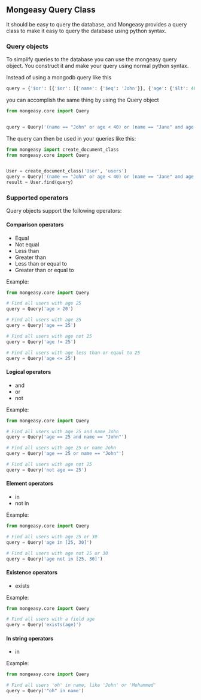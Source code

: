 ## Mongeasy Query Class
It should be easy to query the database, and Mongeasy provides a query class to make it easy to query the database using python syntax.

### Query objects
To simplify queries to the database you can use the mongeasy query object. You construct it and make your query using normal python syntax.

Instead of using a mongodb query like this
```python
query = {'$or': [{'$or': [{'name': {'$eq': 'John'}}, {'age': {'$lt': 40}}]}, {'$and': [{'name': {'$eq': 'Jane'}}, {'age': {'$gt': 20}}]}]}
```

you can accomplish the same thing by using the Query object

```python
from mongeasy.core import Query


query = Query('(name == "John" or age < 40) or (name == "Jane" and age > 20)')
```

The query can then be used in your queries like this:

```python
from mongeasy import create_document_class
from mongeasy.core import Query


User = create_document_class('User', 'users')
query = Query('(name == "John" or age < 40) or (name == "Jane" and age > 20)')
result = User.find(query)
```

### Supported operators
Query objects support the following operators:

#### Comparison operators
* Equal
* Not equal
* Less than
* Greater than
* Less than or equal to
* Greater than or equal to

Example:
```python
from mongeasy.core import Query

# Find all users with age 25
query = Query('age > 20')

# Find all users with age 25
query = Query('age == 25')

# Find all users with age not 25
query = Query('age != 25')

# Find all users with age less than or eqaul to 25
query = Query('age <= 25')
```

#### Logical operators
* and
* or
* not

Example:
```python
from mongeasy.core import Query

# Find all users with age 25 and name John
query = Query('age == 25 and name == "John"')

# Find all users with age 25 or name John
query = Query('age == 25 or name == "John"')

# Find all users with age not 25
query = Query('not age == 25')
```

#### Element operators
* in
* not in

Example:
```python
from mongeasy.core import Query

# Find all users with age 25 or 30
query = Query('age in [25, 30]')

# Find all users with age not 25 or 30
query = Query('age not in [25, 30]')
```

#### Existence operators
* exists

Example:
```python
from mongeasy.core import Query

# Find all users with a field age
query = Query('exists(age)')
```

#### In string operators
* in

Example:
```python
from mongeasy.core import Query

# Find all users 'oh' in name, like 'John' or 'Mohammed'
query = Query('"oh" in name')
```

